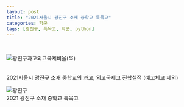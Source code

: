 ```yaml
---
layout: post
title: "2021서울시 광진구 소재 중학교 특목고"
categories: 학군
tags: [광진구, 특목고, 학군, python]
---
```


<br>

![광진구과고외고국제비율(%)](https://user-images.githubusercontent.com/43463898/141302134-060a62aa-c2ce-4dfe-8538-8fba8902f329.png)

<br>
2021서울시 광진구 소재 중학교의 과고, 외고국제고 진학실적 (예고체고 제외)
<br>


![광진구](https://user-images.githubusercontent.com/43463898/141252697-06960cda-f244-4c3e-9025-4c71cf4b355d.png)
<br>
2021 광진구 소재 중학교 특목고<br>
